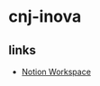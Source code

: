 # cnj-inova

## links

* [Notion Workspace](https://www.notion.so/CNJ-Inova-4e2e04294ac449849bbafdab6ac49b5c)